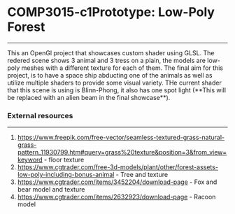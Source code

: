# COMP3015-c1Prototype: Low-Poly Forest
---
<p>This an OpenGl project that showcases custom shader using GLSL. The redered scene shows 3 animal and 3 tress on a plain, the models are low-poly meshes with a different texture for each of them. The final aim for this project, is to have a space ship abducting one of the animals as well as utilize multiple shaders to provide some visual variety. THe current shader that this scene is using is Blinn-Phong, it also has one spot light (**This will be replaced with an alien beam in the final showcase**). </p>


### External resources
---
1. https://www.freepik.com/free-vector/seamless-textured-grass-natural-grass-pattern_11930799.htm#query=grass%20texture&position=3&from_view=keyword - floor texture
2. https://www.cgtrader.com/free-3d-models/plant/other/forest-assets-low-poly-including-bonus-animal - Tree and texture
3. https://www.cgtrader.com/items/3452204/download-page - Fox and bear model and texture
4. https://www.cgtrader.com/items/2632923/download-page - Racoon model
